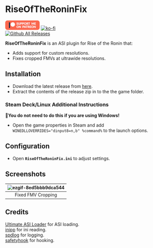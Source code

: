 # RiseOfTheRoninFix
[![Patreon-Button](https://github.com/Lyall/RiseOfTheRoninFix/blob/main/.github/Patreon-Button.png?raw=true)](https://www.patreon.com/Wintermance) 
[![ko-fi](https://ko-fi.com/img/githubbutton_sm.svg)](https://ko-fi.com/W7W01UAI9)<br />
[![Github All Releases](https://img.shields.io/github/downloads/Lyall/RiseOfTheRoninFix/total.svg)](https://github.com/Lyall/RiseOfTheRoninFix/releases)

**RiseOfTheRoninFix** is an ASI plugin for Rise of the Ronin that:
- Adds support for custom resolutions.
- Fixes cropped FMVs at ultrawide resolutions.

## Installation  
- Download the latest release from [here](https://github.com/Lyall/RiseOfTheRoninFix/releases). 
- Extract the contents of the release zip in to the the game folder.  

### Steam Deck/Linux Additional Instructions
🚩**You do not need to do this if you are using Windows!**  
- Open the game properties in Steam and add `WINEDLLOVERRIDES="dinput8=n,b" %command%` to the launch options.  

## Configuration
- Open **`RiseOfTheRoninFix.ini`** to adjust settings.

## Screenshots
| ![ezgif-8ed5bbb9dca544](https://github.com/user-attachments/assets/99083863-1ea5-4cd8-92fd-102a604f37b1) |
|:--:|
| Fixed FMV Cropping |

## Credits
[Ultimate ASI Loader](https://github.com/ThirteenAG/Ultimate-ASI-Loader) for ASI loading. <br />
[inipp](https://github.com/mcmtroffaes/inipp) for ini reading. <br />
[spdlog](https://github.com/gabime/spdlog) for logging. <br />
[safetyhook](https://github.com/cursey/safetyhook) for hooking.
